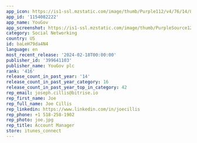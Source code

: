 ```yaml
---
app_icon: https://is1-ssl.mzstatic.com/image/thumb/Purple112/v4/76/14/8c/76148c0a-f396-6583-7b23-6bd7b7c65bfc/AppIcon-0-0-1x_U007emarketing-0-7-0-sRGB-85-220.png/1024x1024bb.png
app_id: '1154082222'
app_name: YouGov
app_screenshot: https://is1-ssl.mzstatic.com/image/thumb/PurpleSource126/v4/81/12/c4/8112c4f9-fed5-1900-4bff-ad7902f6a9e7/10d1d39b-5988-4a35-b52d-fd72f4c3716a_1.png/1242x2688bb.png
category: Social Networking
country: US
id: baLeH79da4N4
language: en
most_recent_release: '2024-02-18T00:00:00'
publisher_id: '399641103'
publisher_name: YouGov plc
rank: '416'
release_count_in_past_year: '14'
release_count_in_past_year_category: 16
release_count_in_past_year_top_in_category: 42
rep_email: joseph.cillis@bitrise.io
rep_first_name: Joe
rep_full_name: Joe Cillis
rep_linkedin: https://www.linkedin.com/in/joecillis
rep_phone: +1 518-258-1902
rep_photo: joe.jpg
rep_title: Account Manager
store: itunes_connect
---
```

